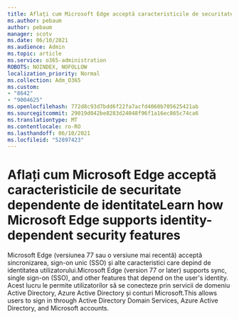 ```yaml
---
title: Aflați cum Microsoft Edge acceptă caracteristicile de securitate dependente de identitate
ms.author: pebaum
author: pebaum
manager: scotv
ms.date: 06/10/2021
ms.audience: Admin
ms.topic: article
ms.service: o365-administration
ROBOTS: NOINDEX, NOFOLLOW
localization_priority: Normal
ms.collection: Adm_O365
ms.custom:
- "8642"
- "9004625"
ms.openlocfilehash: 772d8c93d7bdd6f22fa7acfd4060b705625421ab
ms.sourcegitcommit: 29019d042be8283d24048f96f1a16ec865c74ca6
ms.translationtype: MT
ms.contentlocale: ro-RO
ms.lasthandoff: 06/10/2021
ms.locfileid: "52897423"
---
```

# <a name="learn-how-microsoft-edge-supports-identity-dependent-security-features"></a><span data-ttu-id="3c108-102">Aflați cum Microsoft Edge acceptă caracteristicile de securitate dependente de identitate</span><span class="sxs-lookup"><span data-stu-id="3c108-102">Learn how Microsoft Edge supports identity-dependent security features</span></span>

<span data-ttu-id="3c108-103">Microsoft Edge (versiunea 77 sau o versiune mai recentă) acceptă sincronizarea, sign-on unic (SSO) și alte caracteristici care depind de identitatea utilizatorului.</span><span class="sxs-lookup"><span data-stu-id="3c108-103">Microsoft Edge (version 77 or later) supports sync, single sign-on (SSO), and other features that depend on the user's identity.</span></span> <span data-ttu-id="3c108-104">Acest lucru le permite utilizatorilor să se conecteze prin servicii de domeniu Active Directory, Azure Active Directory și conturi Microsoft.</span><span class="sxs-lookup"><span data-stu-id="3c108-104">This allows users to sign in through Active Directory Domain Services, Azure Active Directory, and Microsoft accounts.</span></span>
